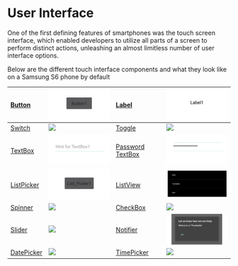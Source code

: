 # User Interface

One of the first defining features of smartphones was the touch screen interface, which enabled developers to utilize all parts of a screen to perform distinct actions, unleashing an almost limitless number of user interface options.

Below are the different touch interface components and what they look like on a Samsung S6 phone by default

| [Button](button.md) | ![](../../../../.gitbook/assets/button.png) | [Label](label.md) | ![](../../../../.gitbook/assets/label.png) |
| :--- | :--- | :--- | :--- |
| [Switch](switch-+-toggle.md) | ![](../../../../.gitbook/assets/toggle-android-fig-2.png) | [Toggle](switch-+-toggle.md) | ![](../../../../.gitbook/assets/switch-android-fig-2-1.png) |
| [TextBox](textbox-+-password-+-email-picker.md) | ![](../../../../.gitbook/assets/textbox.png) | [Password TextBox](textbox-+-password-+-email-picker.md) | ![](../../../../.gitbook/assets/password-textbox.png) |
| [ListPicker](listpicker-+-listview-+-spinner-+-checkbox.md) | ![](../../../../.gitbook/assets/listpicker.png) | [ListView](listpicker-+-listview-+-spinner-+-checkbox.md) | ![](../../../../.gitbook/assets/listview.png) |
| [Spinner](listpicker-+-listview-+-spinner-+-checkbox.md) | ![](../../../../.gitbook/assets/spinner.png) | [CheckBox](listpicker-+-listview-+-spinner-+-checkbox.md) | ![](../../../../.gitbook/assets/checkbox.png) |
| [Slider](slider.md) | ![](../../../../.gitbook/assets/slider.png) | [Notifier](notifier.md) | ![](../../../../.gitbook/assets/notifier.png) |
| [DatePicker](datepicker-+-timepicker.md) | ![](../../../../.gitbook/assets/datepicker.png) | [TimePicker](datepicker-+-timepicker.md) | ![](../../../../.gitbook/assets/timepicker.png) |

